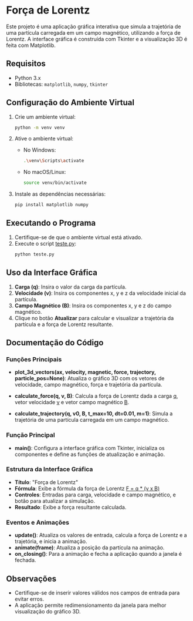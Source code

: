 # Força de Lorentz

Este projeto é uma aplicação gráfica interativa que simula a trajetória de uma partícula carregada em um campo magnético, utilizando a força de Lorentz. A interface gráfica é construída com Tkinter e a visualização 3D é feita com Matplotlib.

## Requisitos

- Python 3.x
- Bibliotecas: `matplotlib`, `numpy`, `tkinter`

## Configuração do Ambiente Virtual

1. Crie um ambiente virtual:
    ```sh
    python -m venv venv
    ```

2. Ative o ambiente virtual:
    - No Windows:
        ```sh
        .\venv\Scripts\activate
        ```
    - No macOS/Linux:
        ```sh
        source venv/bin/activate
        ```

3. Instale as dependências necessárias:
    ```sh
    pip install matplotlib numpy
    ```

## Executando o Programa

1. Certifique-se de que o ambiente virtual está ativado.
2. Execute o script [teste.py](http://_vscodecontentref_/0):
    ```sh
    python teste.py
    ```

## Uso da Interface Gráfica

1. **Carga (q)**: Insira o valor da carga da partícula.
2. **Velocidade (v)**: Insira os componentes x, y e z da velocidade inicial da partícula.
3. **Campo Magnético (B)**: Insira os componentes x, y e z do campo magnético.
4. Clique no botão **Atualizar** para calcular e visualizar a trajetória da partícula e a força de Lorentz resultante.

## Documentação do Código

### Funções Principais

- **plot_3d_vectors(ax, velocity, magnetic, force, trajectory, particle_pos=None)**:
  Atualiza o gráfico 3D com os vetores de velocidade, campo magnético, força e trajetória da partícula.

- **calculate_force(q, v, B)**:
  Calcula a força de Lorentz dada a carga [q](http://_vscodecontentref_/1), vetor velocidade [v](http://_vscodecontentref_/2) e vetor campo magnético [B](http://_vscodecontentref_/3).

- **calculate_trajectory(q, v0, B, t_max=10, dt=0.01, m=1)**:
  Simula a trajetória de uma partícula carregada em um campo magnético.

### Função Principal

- **main()**:
  Configura a interface gráfica com Tkinter, inicializa os componentes e define as funções de atualização e animação.

### Estrutura da Interface Gráfica

- **Título**: "Força de Lorentz"
- **Fórmula**: Exibe a fórmula da força de Lorentz [F = q * (v x B)](http://_vscodecontentref_/4)
- **Controles**: Entradas para carga, velocidade e campo magnético, e botão para atualizar a simulação.
- **Resultado**: Exibe a força resultante calculada.

### Eventos e Animações

- **update()**:
  Atualiza os valores de entrada, calcula a força de Lorentz e a trajetória, e inicia a animação.
- **animate(frame)**:
  Atualiza a posição da partícula na animação.
- **on_closing()**:
  Para a animação e fecha a aplicação quando a janela é fechada.

## Observações

- Certifique-se de inserir valores válidos nos campos de entrada para evitar erros.
- A aplicação permite redimensionamento da janela para melhor visualização do gráfico 3D.
